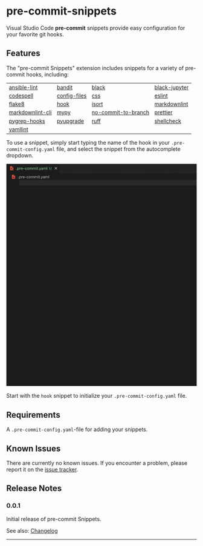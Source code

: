 # pre-commit-snippets

Visual Studio Code **pre-commit** snippets provide easy configuration for
your favorite git hooks.

## Features

The "pre-commit Snippets" extension includes snippets for a variety of
pre-commit hooks, including:

<!-- markdownlint-disable MD013 -->
|                                                              |                                                                       |                                                                |                                                                       |
| :----------------------------------------------------------- | :-------------------------------------------------------------------- | :------------------------------------------------------------- | :-------------------------------------------------------------------- |
| [ansible-lint](https://github.com/ansible/ansible-lint)      | [bandit](https://github.com/PyCQA/bandit)                             | [black](https://github.com/psf/black)                          | [black-jupyter](https://github.com/psf/black)                         |
| [codespell](https://github.com/codespell-project/codespell)  | [config-files](https://github.com/pre-commit/pre-commit-hooks)        | [css](https://github.com/pre-commit/mirrors-csslint)           | [eslint](https://github.com/pre-commit/mirrors-eslint)                |
| [flake8](https://github.com/pycqa/flake8)                    | [hook](https://github.com/pre-commit/pre-commit-hooks)                | [isort](https://github.com/pycqa/isort)                        | [markdownlint](https://github.com/markdownlint/markdownlint)          |
| [markdownlint-cli](https://github.com/igorshubovych/markdownlint-cli) | [mypy](https://github.com/pre-commit/mirrors-mypy)                    | [no-commit-to-branch](https://github.com/pre-commit/pre-commit-hooks) | [prettier](https://github.com/pre-commit/mirrors-prettier)            |
| [pygrep-hooks](https://github.com/pre-commit/pygrep-hooks)    | [pyupgrade](https://github.com/asottile/pyupgrade)                    | [ruff](https://github.com/astral-sh/ruff-pre-commit)           | [shellcheck](https://github.com/shellcheck-py/shellcheck-py)          |
| [yamllint](https://github.com/adrienverge/yamllint.git)      |                                                                       |                                                                |                                                                       |
<!-- markdownlint-enable MD013 -->

To use a snippet, simply start typing the name of the hook in your
`.pre-commit-config.yaml` file, and select the snippet from the autocomplete dropdown.

![_](https://github.com/Anselmoo/pre-commit-snippets/blob/main/images/preview.gif?raw=true)

Start with the `hook` snippet to initialize your `.pre-commit-config.yaml` file.

## Requirements

A `.pre-commit-config.yaml`-file for adding your snippets.

## Known Issues

There are currently no known issues. If you encounter a problem, please report it
on the [issue tracker](https://github.com/Anselmoo/pre-commit-snippets/issues).

## Release Notes

### 0.0.1

Initial release of pre-commit Snippets.

See also: [Changelog](https://github.com/Anselmoo/pre-commit-snippets/blob/main/CHANGELOG.md)

---
